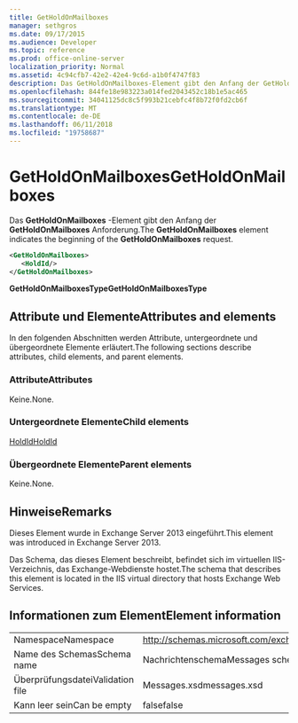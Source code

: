 ```yaml
---
title: GetHoldOnMailboxes
manager: sethgros
ms.date: 09/17/2015
ms.audience: Developer
ms.topic: reference
ms.prod: office-online-server
localization_priority: Normal
ms.assetid: 4c94cfb7-42e2-42e4-9c6d-a1b0f4747f83
description: Das GetHoldOnMailboxes-Element gibt den Anfang der GetHoldOnMailboxes Anforderung.
ms.openlocfilehash: 844fe18e983223a014fed2043452c18b1e5ac465
ms.sourcegitcommit: 34041125dc8c5f993b21cebfc4f8b72f0fd2cb6f
ms.translationtype: MT
ms.contentlocale: de-DE
ms.lasthandoff: 06/11/2018
ms.locfileid: "19758687"
---
```

# <a name="getholdonmailboxes"></a><span data-ttu-id="b716f-103">GetHoldOnMailboxes</span><span class="sxs-lookup"><span data-stu-id="b716f-103">GetHoldOnMailboxes</span></span>

<span data-ttu-id="b716f-104">Das **GetHoldOnMailboxes** -Element gibt den Anfang der **GetHoldOnMailboxes** Anforderung.</span><span class="sxs-lookup"><span data-stu-id="b716f-104">The **GetHoldOnMailboxes** element indicates the beginning of the **GetHoldOnMailboxes** request.</span></span> 
  
```XML
<GetHoldOnMailboxes>
   <HoldId/>
</GetHoldOnMailboxes>
```

 <span data-ttu-id="b716f-105">**GetHoldOnMailboxesType**</span><span class="sxs-lookup"><span data-stu-id="b716f-105">**GetHoldOnMailboxesType**</span></span>
## <a name="attributes-and-elements"></a><span data-ttu-id="b716f-106">Attribute und Elemente</span><span class="sxs-lookup"><span data-stu-id="b716f-106">Attributes and elements</span></span>

<span data-ttu-id="b716f-107">In den folgenden Abschnitten werden Attribute, untergeordnete und übergeordnete Elemente erläutert.</span><span class="sxs-lookup"><span data-stu-id="b716f-107">The following sections describe attributes, child elements, and parent elements.</span></span>
  
### <a name="attributes"></a><span data-ttu-id="b716f-108">Attribute</span><span class="sxs-lookup"><span data-stu-id="b716f-108">Attributes</span></span>

<span data-ttu-id="b716f-109">Keine.</span><span class="sxs-lookup"><span data-stu-id="b716f-109">None.</span></span>
  
### <a name="child-elements"></a><span data-ttu-id="b716f-110">Untergeordnete Elemente</span><span class="sxs-lookup"><span data-stu-id="b716f-110">Child elements</span></span>

[<span data-ttu-id="b716f-111">HoldId</span><span class="sxs-lookup"><span data-stu-id="b716f-111">HoldId</span></span>](holdid.md)
  
### <a name="parent-elements"></a><span data-ttu-id="b716f-112">Übergeordnete Elemente</span><span class="sxs-lookup"><span data-stu-id="b716f-112">Parent elements</span></span>

<span data-ttu-id="b716f-113">Keine.</span><span class="sxs-lookup"><span data-stu-id="b716f-113">None.</span></span>
  
## <a name="remarks"></a><span data-ttu-id="b716f-114">Hinweise</span><span class="sxs-lookup"><span data-stu-id="b716f-114">Remarks</span></span>

<span data-ttu-id="b716f-115">Dieses Element wurde in Exchange Server 2013 eingeführt.</span><span class="sxs-lookup"><span data-stu-id="b716f-115">This element was introduced in Exchange Server 2013.</span></span>
  
<span data-ttu-id="b716f-116">Das Schema, das dieses Element beschreibt, befindet sich im virtuellen IIS-Verzeichnis, das Exchange-Webdienste hostet.</span><span class="sxs-lookup"><span data-stu-id="b716f-116">The schema that describes this element is located in the IIS virtual directory that hosts Exchange Web Services.</span></span>
  
## <a name="element-information"></a><span data-ttu-id="b716f-117">Informationen zum Element</span><span class="sxs-lookup"><span data-stu-id="b716f-117">Element information</span></span>

|||
|:-----|:-----|
|<span data-ttu-id="b716f-118">Namespace</span><span class="sxs-lookup"><span data-stu-id="b716f-118">Namespace</span></span>  <br/> |http://schemas.microsoft.com/exchange/services/2006/messages  <br/> |
|<span data-ttu-id="b716f-119">Name des Schemas</span><span class="sxs-lookup"><span data-stu-id="b716f-119">Schema name</span></span>  <br/> |<span data-ttu-id="b716f-120">Nachrichtenschema</span><span class="sxs-lookup"><span data-stu-id="b716f-120">Messages schema</span></span>  <br/> |
|<span data-ttu-id="b716f-121">Überprüfungsdatei</span><span class="sxs-lookup"><span data-stu-id="b716f-121">Validation file</span></span>  <br/> |<span data-ttu-id="b716f-122">Messages.xsd</span><span class="sxs-lookup"><span data-stu-id="b716f-122">messages.xsd</span></span>  <br/> |
|<span data-ttu-id="b716f-123">Kann leer sein</span><span class="sxs-lookup"><span data-stu-id="b716f-123">Can be empty</span></span>  <br/> |<span data-ttu-id="b716f-124">false</span><span class="sxs-lookup"><span data-stu-id="b716f-124">false</span></span>  <br/> |
   

